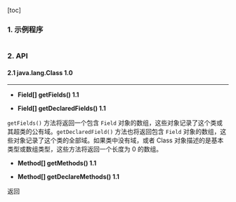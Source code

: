 [toc]

### 1. 示例程序

```java
```

### 2. API

#### 2.1 java.lang.Class 1.0

------

+ **Field[] getFields()	1.1**

+ **Field[] getDeclaredFields()	1.1**

`getFields()` 方法将返回一个包含 `Field` 对象的数组，这些对象记录了这个类或其超类的公有域。`getDeclaredField()` 方法也将返回包含 `Field` 对象的数组，这些对象记录了这个类的全部域。如果类中没有域，或者 Class 对象描述的是基本类型或数组类型，这些方法将返回一个长度为 0 的数组。

+ **Method[] getMethods()	1.1**

+ **Method[] getDeclareMethods()	1.1**

返回

